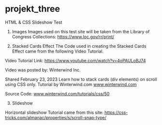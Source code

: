 # projekt_three
HTML &amp; CSS Slideshow Test

1. Images
Images used on this test site will be taken from the Library of Congress Collections:
https://www.loc.gov/rr/print/



2. Stacked Cards Effect
The Code used in creating the Stacked Cards Effect came from the following Video Tutorial.

Video Tutorial Link:
https://www.youtube.com/watch?v=4oPAULoBJ74

Video was posted by:
Winterwind Inc.

Shared February 23, 2023
Learn how to stack cards (div elements) on scroll using CSS only. Tutorial by Winterwind.com
www.winterwind.com

Source Code:
www.winterwind.com/tutorials/css/50



3. Slideshow

Horizontal slideshow Tutorial came from this site:
https://css-tricks.com/almanac/properties/s/scroll-snap-type/
